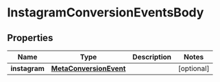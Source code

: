 

# InstagramConversionEventsBody


## Properties

| Name | Type | Description | Notes |
|------------ | ------------- | ------------- | -------------|
|**instagram** | [**MetaConversionEvent**](MetaConversionEvent.md) |  |  [optional] |



